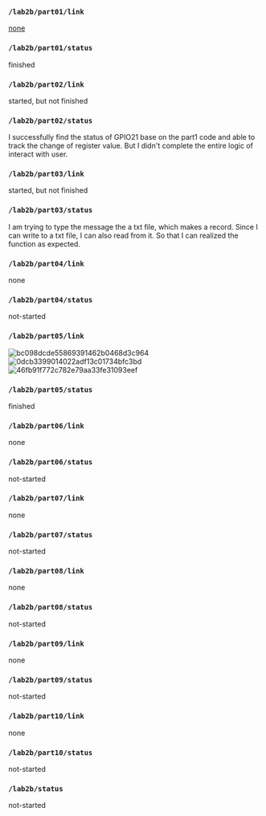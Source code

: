 ### `/lab2b/part01/link`
[none](https://github.com/AndYmeisterrrrr/ese5190_lab2BXingjian-Chen/blob/main/Part1_code)
### `/lab2b/part01/status`
finished
### `/lab2b/part02/link`
started, but not finished
### `/lab2b/part02/status`
I successfully find the status of GPIO21 base on the part1 code and able to track the change of register value. But I didn't complete the entire logic of interact with user.
### `/lab2b/part03/link`
started, but not finished
### `/lab2b/part03/status`
I am trying to type the message the a txt file, which makes a record. Since I can write to a txt file, I can also read from it. So that I can realized the function as expected.
### `/lab2b/part04/link`
none
### `/lab2b/part04/status`
not-started
### `/lab2b/part05/link`
![bc098dcde55869391462b0468d3c964](https://user-images.githubusercontent.com/57385262/200099177-74b03e18-d950-40cb-859d-f9b44f8c5840.jpg)
![0dcb3399014022adf13c01734bfc3bd](https://user-images.githubusercontent.com/57385262/200099180-2c8ed98d-e097-49a9-b8a1-ec52b34570da.jpg)
![46fb91f772c782e79aa33fe31093eef](https://user-images.githubusercontent.com/57385262/200099184-6e5fdae6-9c04-4bba-bec6-62cec8bb0c8b.jpg)
### `/lab2b/part05/status`
finished
### `/lab2b/part06/link`
none
### `/lab2b/part06/status`
not-started
### `/lab2b/part07/link`
none
### `/lab2b/part07/status`
not-started
### `/lab2b/part08/link`
none
### `/lab2b/part08/status`
not-started
### `/lab2b/part09/link`
none
### `/lab2b/part09/status`
not-started
### `/lab2b/part10/link`
none
### `/lab2b/part10/status`
not-started
### `/lab2b/status`
not-started
